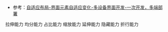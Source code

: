 - 参考：[自适应布局-界面元素自适应变化-多设备界面开发-一次开发，多端部署](https://developer.huawei.com/consumer/cn/doc/best-practices/bpta-multi-device-adaptive-layout)

拉伸能力
均分能力
占比能力
缩放能力
延伸能力
隐藏能力
折行能力
